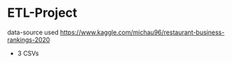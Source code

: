 # ETL-Project

data-source used https://www.kaggle.com/michau96/restaurant-business-rankings-2020
* 3 CSVs


